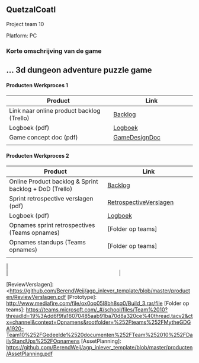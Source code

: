 ## QuetzalCoatl
Project team 10 

Platform: PC


### Korte omschrijving van de game
...
3d dungeon adventure puzzle game
---
#### Producten Werkproces 1
| Product  | Link |
| ------ |  ------ |
| Link naar online product backlog (Trello) | [Backlog]
| Logboek (pdf)                             | [Logboek]
| Game concept doc (pdf)                    | [GameDesignDoc]
|<img width=500/>|<img width=300/>|
   
#### Producten Werkproces 2
| Product  | Link |
| ------ |  ------ |
| Online Product backlog & Sprint backlog + DoD (Trello)    | [Backlog]
| Sprint retrospective verslagen (pdf)                      | [RetrospectiveVerslagen]
| Logboek (pdf)                                             | [Logboek]
| Opnames sprint retrospectives (Teams opnames)             | [Folder op teams]
| Opnames standups (Teams opnames)                          | [Folder op teams]
|<img width=500/>|<img width=300/>|
   <!--
#### Producten Werkproces 3
| Product  | Link |
| ------ |  ------ |
| Sprint retrospective verslagen (pdf)  | [RetrospectiveVerslagen]
| Sprint review verslagen (pdf)         | [ReviewVerslagen]
| Link naar online speelbaar prototype  | [Prototype]
| Logboek (pdf)                         | [Logboek]
| Asset planning (pdf)                  | [AssetPlanning]
-->
|<img width=500/>|<img width=300/>|

   [Backlog]: <https://trello.com/b/DYtCtcJn/mythe>
   [Logboek]: <https://docs.google.com/spreadsheets/d/1j5_-He-nGVkk430l2fuwozJAw9vJH3pCHlNGn35C4I4/edit?usp=sharing>
   [GameDesignDoc]: <https://github.com/TheExiledCat/agp_inlever_template/blob/master/producten/GameDesignDoc.pdf>
   [RetrospectiveVerslagen]: <https://github.com/BerendWeij/agp_inlever_template/blob/master/producten/RetrospectiveVerslagen.pdf>
   [ReviewVerslagen]: <https://github.com/BerendWeij/agp_inlever_template/blob/master/producten/ReviewVerslagen.pdf
   [Prototype]: <http://www.mediafire.com/file/ox0op05l8bh8sq0/Build_3.rar/file>
   [Folder op teams]: <https://teams.microsoft.com/_#/school/files/Team%2010?threadId=19%3Add6f9fa16070485aab91ba70d8a320ce%40thread.tacv2&ctx=channel&context=Opnamens&rootfolder=%252Fteams%252FMytheGDGA1920-Team10%252FGedeelde%2520documenten%252FTeam%252010%252FDailyStandUps%252FOpnamens>
   [AssetPlanning]: <https://github.com/BerendWeij/agp_inlever_template/blob/master/producten/AssetPlanning.pdf>
   